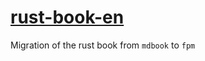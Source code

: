 # [rust-book-en](https://fifthtry.github.io/rust-book-en/)

Migration of the rust book from `mdbook` to `fpm`
